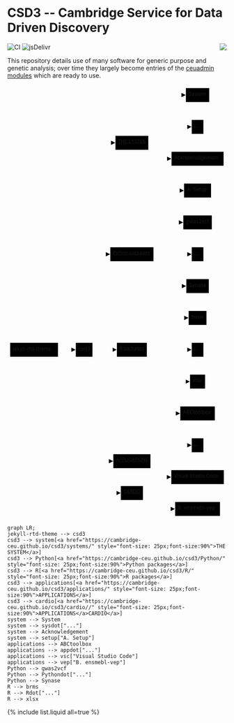 # CSD3 -- Cambridge Service for Data Driven Discovery

<a href="https://www.top500.org/"><img src="https://www.top500.org/static//images/Top500_logo.png" align="right"></a>

![CI](https://github.com/rundocs/jekyll-rtd-theme/workflows/CI/badge.svg?branch=develop)
![jsDelivr](https://data.jsdelivr.com/v1/package/gh/rundocs/jekyll-rtd-theme/badge)

This repository details use of many software for generic purpose and genetic analysis; over time they largely become entries of the [ceuadmin modules](systems/ceuadmin.md) which are ready to use.

<?xml version="1.0" encoding="UTF-8"?>
<?xml-stylesheet href="https://cdnjs.cloudflare.com/ajax/libs/font-awesome/6.5.2/css/all.min.css" type="text/css"?>
<svg aria-roledescription="flowchart-v2" role="graphics-document document" viewBox="-8 -8 615.11669921875 1212" style="max-width: 100%;" xmlns="http://www.w3.org/2000/svg" width="100%" id="graph-div" height="100%" xmlns:xlink="http://www.w3.org/1999/xlink"><style>#graph-div{font-family:"trebuchet ms",verdana,arial,sans-serif;font-size:16px;fill:#333;}#graph-div .error-icon{fill:#552222;}#graph-div .error-text{fill:#552222;stroke:#552222;}#graph-div .edge-thickness-normal{stroke-width:2px;}#graph-div .edge-thickness-thick{stroke-width:3.5px;}#graph-div .edge-pattern-solid{stroke-dasharray:0;}#graph-div .edge-pattern-dashed{stroke-dasharray:3;}#graph-div .edge-pattern-dotted{stroke-dasharray:2;}#graph-div .marker{fill:#333333;stroke:#333333;}#graph-div .marker.cross{stroke:#333333;}#graph-div svg{font-family:"trebuchet ms",verdana,arial,sans-serif;font-size:16px;}#graph-div .label{font-family:"trebuchet ms",verdana,arial,sans-serif;color:#333;}#graph-div .cluster-label text{fill:#333;}#graph-div .cluster-label span,#graph-div p{color:#333;}#graph-div .label text,#graph-div span,#graph-div p{fill:#333;color:#333;}#graph-div .node rect,#graph-div .node circle,#graph-div .node ellipse,#graph-div .node polygon,#graph-div .node path{fill:#ECECFF;stroke:#9370DB;stroke-width:1px;}#graph-div .flowchart-label text{text-anchor:middle;}#graph-div .node .katex path{fill:#000;stroke:#000;stroke-width:1px;}#graph-div .node .label{text-align:center;}#graph-div .node.clickable{cursor:pointer;}#graph-div .arrowheadPath{fill:#333333;}#graph-div .edgePath .path{stroke:#333333;stroke-width:2.0px;}#graph-div .flowchart-link{stroke:#333333;fill:none;}#graph-div .edgeLabel{background-color:#e8e8e8;text-align:center;}#graph-div .edgeLabel rect{opacity:0.5;background-color:#e8e8e8;fill:#e8e8e8;}#graph-div .labelBkg{background-color:rgba(232, 232, 232, 0.5);}#graph-div .cluster rect{fill:#ffffde;stroke:#aaaa33;stroke-width:1px;}#graph-div .cluster text{fill:#333;}#graph-div .cluster span,#graph-div p{color:#333;}#graph-div div.mermaidTooltip{position:absolute;text-align:center;max-width:200px;padding:2px;font-family:"trebuchet ms",verdana,arial,sans-serif;font-size:12px;background:hsl(80, 100%, 96.2745098039%);border:1px solid #aaaa33;border-radius:2px;pointer-events:none;z-index:100;}#graph-div .flowchartTitleText{text-anchor:middle;font-size:18px;fill:#333;}#graph-div :root{--mermaid-font-family:"trebuchet ms",verdana,arial,sans-serif;}</style><g><marker orient="auto" markerHeight="12" markerWidth="12" markerUnits="userSpaceOnUse" refY="5" refX="6" viewBox="0 0 10 10" class="marker flowchart" id="graph-div_flowchart-pointEnd"><path style="stroke-width: 1px; stroke-dasharray: 1px, 0px;" class="arrowMarkerPath" d="M 0 0 L 10 5 L 0 10 z"></path></marker><marker orient="auto" markerHeight="12" markerWidth="12" markerUnits="userSpaceOnUse" refY="5" refX="4.5" viewBox="0 0 10 10" class="marker flowchart" id="graph-div_flowchart-pointStart"><path style="stroke-width: 1px; stroke-dasharray: 1px, 0px;" class="arrowMarkerPath" d="M 0 5 L 10 10 L 10 0 z"></path></marker><marker orient="auto" markerHeight="11" markerWidth="11" markerUnits="userSpaceOnUse" refY="5" refX="11" viewBox="0 0 10 10" class="marker flowchart" id="graph-div_flowchart-circleEnd"><circle style="stroke-width: 1px; stroke-dasharray: 1px, 0px;" class="arrowMarkerPath" r="5" cy="5" cx="5"></circle></marker><marker orient="auto" markerHeight="11" markerWidth="11" markerUnits="userSpaceOnUse" refY="5" refX="-1" viewBox="0 0 10 10" class="marker flowchart" id="graph-div_flowchart-circleStart"><circle style="stroke-width: 1px; stroke-dasharray: 1px, 0px;" class="arrowMarkerPath" r="5" cy="5" cx="5"></circle></marker><marker orient="auto" markerHeight="11" markerWidth="11" markerUnits="userSpaceOnUse" refY="5.2" refX="12" viewBox="0 0 11 11" class="marker cross flowchart" id="graph-div_flowchart-crossEnd"><path style="stroke-width: 2px; stroke-dasharray: 1px, 0px;" class="arrowMarkerPath" d="M 1,1 l 9,9 M 10,1 l -9,9"></path></marker><marker orient="auto" markerHeight="11" markerWidth="11" markerUnits="userSpaceOnUse" refY="5.2" refX="-1" viewBox="0 0 11 11" class="marker cross flowchart" id="graph-div_flowchart-crossStart"><path style="stroke-width: 2px; stroke-dasharray: 1px, 0px;" class="arrowMarkerPath" d="M 1,1 l 9,9 M 10,1 l -9,9"></path></marker><g class="root"><g class="clusters"></g><g class="edgePaths"><path marker-end="url(#graph-div_flowchart-pointEnd)" style="fill:none;" class="edge-thickness-normal edge-pattern-solid flowchart-link LS-jekyll-rtd-theme LE-csd3" id="L-jekyll-rtd-theme-csd3-0" d="M134.083,731.5L138.25,731.5C142.417,731.5,150.75,731.5,158.2,731.5C165.65,731.5,172.217,731.5,175.5,731.5L178.783,731.5"></path><path marker-end="url(#graph-div_flowchart-pointEnd)" style="fill:none;" class="edge-thickness-normal edge-pattern-solid flowchart-link LS-csd3 LE-system" id="L-csd3-system-0" d="M209.063,712L216.85,618.833C224.637,525.667,240.21,339.333,253.697,246.167C267.183,153,278.583,153,284.283,153L289.983,153"></path><path marker-end="url(#graph-div_flowchart-pointEnd)" style="fill:none;" class="edge-thickness-normal edge-pattern-solid flowchart-link LS-csd3 LE-Python" id="L-csd3-Python-0" d="M210.965,712L218.434,670.75C225.904,629.5,240.844,547,251.597,505.75C262.35,464.5,268.917,464.5,272.2,464.5L275.483,464.5"></path><path marker-end="url(#graph-div_flowchart-pointEnd)" style="fill:none;" class="edge-thickness-normal edge-pattern-solid flowchart-link LS-csd3 LE-R" id="L-csd3-R-0" d="M230.783,731.5L234.95,731.5C239.117,731.5,247.45,731.5,257.983,731.5C268.517,731.5,281.25,731.5,287.617,731.5L293.983,731.5"></path><path marker-end="url(#graph-div_flowchart-pointEnd)" style="fill:none;" class="edge-thickness-normal edge-pattern-solid flowchart-link LS-csd3 LE-applications" id="L-csd3-applications-0" d="M210.46,751L218.014,799.667C225.568,848.333,240.676,945.667,252.929,994.333C265.183,1043,274.583,1043,279.283,1043L283.983,1043"></path><path marker-end="url(#graph-div_flowchart-pointEnd)" style="fill:none;" class="edge-thickness-normal edge-pattern-solid flowchart-link LS-csd3 LE-cardio" id="L-csd3-cardio-0" d="M209.787,751L217.453,814.5C225.119,878,240.451,1005,256.317,1068.5C272.183,1132,288.583,1132,296.783,1132L304.983,1132"></path><path marker-end="url(#graph-div_flowchart-pointEnd)" style="fill:none;" class="edge-thickness-normal edge-pattern-solid flowchart-link LS-system LE-System" id="L-system-System-0" d="M353.772,133.5L365.941,114.5C378.109,95.5,402.446,57.5,424.723,38.5C447,19.5,467.217,19.5,477.325,19.5L487.433,19.5"></path><path marker-end="url(#graph-div_flowchart-pointEnd)" style="fill:none;" class="edge-thickness-normal edge-pattern-solid flowchart-link LS-system LE-sysdot" id="L-system-sysdot-0" d="M378.75,133.5L386.755,129.333C394.761,125.167,410.772,116.833,431.618,112.667C452.464,108.5,478.144,108.5,490.985,108.5L503.825,108.5"></path><path marker-end="url(#graph-div_flowchart-pointEnd)" style="fill:none;" class="edge-thickness-normal edge-pattern-solid flowchart-link LS-system LE-Acknowledgement" id="L-system-Acknowledgement-0" d="M378.75,172.5L386.755,176.667C394.761,180.833,410.772,189.167,422.18,193.333C433.589,197.5,440.394,197.5,443.797,197.5L447.2,197.5"></path><path marker-end="url(#graph-div_flowchart-pointEnd)" style="fill:none;" class="edge-thickness-normal edge-pattern-solid flowchart-link LS-system LE-setup" id="L-system-setup-0" d="M353.772,172.5L365.941,191.5C378.109,210.5,402.446,248.5,423.877,267.5C445.308,286.5,463.833,286.5,473.096,286.5L482.358,286.5"></path><path marker-end="url(#graph-div_flowchart-pointEnd)" style="fill:none;" class="edge-thickness-normal edge-pattern-solid flowchart-link LS-applications LE-ABCtoolbox" id="L-applications-ABCtoolbox-0" d="M353.772,1023.5L365.941,1004.5C378.109,985.5,402.446,947.5,422.109,928.5C441.772,909.5,456.761,909.5,464.256,909.5L471.75,909.5"></path><path marker-end="url(#graph-div_flowchart-pointEnd)" style="fill:none;" class="edge-thickness-normal edge-pattern-solid flowchart-link LS-applications LE-appdot" id="L-applications-appdot-0" d="M378.75,1023.5L386.755,1019.333C394.761,1015.167,410.772,1006.833,431.618,1002.667C452.464,998.5,478.144,998.5,490.985,998.5L503.825,998.5"></path><path marker-end="url(#graph-div_flowchart-pointEnd)" style="fill:none;" class="edge-thickness-normal edge-pattern-solid flowchart-link LS-applications LE-vsc" id="L-applications-vsc-0" d="M378.75,1062.5L386.755,1066.667C394.761,1070.833,410.772,1079.167,422.061,1083.333C433.35,1087.5,439.917,1087.5,443.2,1087.5L446.483,1087.5"></path><path marker-end="url(#graph-div_flowchart-pointEnd)" style="fill:none;" class="edge-thickness-normal edge-pattern-solid flowchart-link LS-applications LE-vep" id="L-applications-vep-0" d="M353.772,1062.5L365.941,1081.5C378.109,1100.5,402.446,1138.5,419.698,1157.5C436.95,1176.5,447.117,1176.5,452.2,1176.5L457.283,1176.5"></path><path marker-end="url(#graph-div_flowchart-pointEnd)" style="fill:none;" class="edge-thickness-normal edge-pattern-solid flowchart-link LS-Python LE-gwas2vcf" id="L-Python-gwas2vcf-0" d="M360.016,445L371.144,433.417C382.272,421.833,404.528,398.667,424.561,387.083C444.594,375.5,462.406,375.5,471.311,375.5L480.217,375.5"></path><path marker-end="url(#graph-div_flowchart-pointEnd)" style="fill:none;" class="edge-thickness-normal edge-pattern-solid flowchart-link LS-Python LE-Pythondot" id="L-Python-Pythondot-0" d="M401.783,464.5L405.95,464.5C410.117,464.5,418.45,464.5,435.457,464.5C452.464,464.5,478.144,464.5,490.985,464.5L503.825,464.5"></path><path marker-end="url(#graph-div_flowchart-pointEnd)" style="fill:none;" class="edge-thickness-normal edge-pattern-solid flowchart-link LS-Python LE-Synase" id="L-Python-Synase-0" d="M360.016,484L371.144,495.583C382.272,507.167,404.528,530.333,425.971,541.917C447.414,553.5,468.044,553.5,478.36,553.5L488.675,553.5"></path><path marker-end="url(#graph-div_flowchart-pointEnd)" style="fill:none;" class="edge-thickness-normal edge-pattern-solid flowchart-link LS-R LE-brms" id="L-R-brms-0" d="M360.016,712L371.144,700.417C382.272,688.833,404.528,665.667,427.058,654.083C449.589,642.5,472.394,642.5,483.797,642.5L495.2,642.5"></path><path marker-end="url(#graph-div_flowchart-pointEnd)" style="fill:none;" class="edge-thickness-normal edge-pattern-solid flowchart-link LS-R LE-Rdot" id="L-R-Rdot-0" d="M383.283,731.5L390.533,731.5C397.783,731.5,412.283,731.5,432.374,731.5C452.464,731.5,478.144,731.5,490.985,731.5L503.825,731.5"></path><path marker-end="url(#graph-div_flowchart-pointEnd)" style="fill:none;" class="edge-thickness-normal edge-pattern-solid flowchart-link LS-R LE-xlsx" id="L-R-xlsx-0" d="M360.016,751L371.144,762.583C382.272,774.167,404.528,797.333,427.697,808.917C450.867,820.5,474.95,820.5,486.992,820.5L499.033,820.5"></path></g><g class="edgeLabels"><g class="edgeLabel"><g transform="translate(0, 0)" class="label"><foreignObject height="0" width="0"><div xmlns="http://www.w3.org/1999/xhtml" style="display: inline-block; white-space: nowrap;"><span class="edgeLabel"></span></div></foreignObject></g></g><g class="edgeLabel"><g transform="translate(0, 0)" class="label"><foreignObject height="0" width="0"><div xmlns="http://www.w3.org/1999/xhtml" style="display: inline-block; white-space: nowrap;"><span class="edgeLabel"></span></div></foreignObject></g></g><g class="edgeLabel"><g transform="translate(0, 0)" class="label"><foreignObject height="0" width="0"><div xmlns="http://www.w3.org/1999/xhtml" style="display: inline-block; white-space: nowrap;"><span class="edgeLabel"></span></div></foreignObject></g></g><g class="edgeLabel"><g transform="translate(0, 0)" class="label"><foreignObject height="0" width="0"><div xmlns="http://www.w3.org/1999/xhtml" style="display: inline-block; white-space: nowrap;"><span class="edgeLabel"></span></div></foreignObject></g></g><g class="edgeLabel"><g transform="translate(0, 0)" class="label"><foreignObject height="0" width="0"><div xmlns="http://www.w3.org/1999/xhtml" style="display: inline-block; white-space: nowrap;"><span class="edgeLabel"></span></div></foreignObject></g></g><g class="edgeLabel"><g transform="translate(0, 0)" class="label"><foreignObject height="0" width="0"><div xmlns="http://www.w3.org/1999/xhtml" style="display: inline-block; white-space: nowrap;"><span class="edgeLabel"></span></div></foreignObject></g></g><g class="edgeLabel"><g transform="translate(0, 0)" class="label"><foreignObject height="0" width="0"><div xmlns="http://www.w3.org/1999/xhtml" style="display: inline-block; white-space: nowrap;"><span class="edgeLabel"></span></div></foreignObject></g></g><g class="edgeLabel"><g transform="translate(0, 0)" class="label"><foreignObject height="0" width="0"><div xmlns="http://www.w3.org/1999/xhtml" style="display: inline-block; white-space: nowrap;"><span class="edgeLabel"></span></div></foreignObject></g></g><g class="edgeLabel"><g transform="translate(0, 0)" class="label"><foreignObject height="0" width="0"><div xmlns="http://www.w3.org/1999/xhtml" style="display: inline-block; white-space: nowrap;"><span class="edgeLabel"></span></div></foreignObject></g></g><g class="edgeLabel"><g transform="translate(0, 0)" class="label"><foreignObject height="0" width="0"><div xmlns="http://www.w3.org/1999/xhtml" style="display: inline-block; white-space: nowrap;"><span class="edgeLabel"></span></div></foreignObject></g></g><g class="edgeLabel"><g transform="translate(0, 0)" class="label"><foreignObject height="0" width="0"><div xmlns="http://www.w3.org/1999/xhtml" style="display: inline-block; white-space: nowrap;"><span class="edgeLabel"></span></div></foreignObject></g></g><g class="edgeLabel"><g transform="translate(0, 0)" class="label"><foreignObject height="0" width="0"><div xmlns="http://www.w3.org/1999/xhtml" style="display: inline-block; white-space: nowrap;"><span class="edgeLabel"></span></div></foreignObject></g></g><g class="edgeLabel"><g transform="translate(0, 0)" class="label"><foreignObject height="0" width="0"><div xmlns="http://www.w3.org/1999/xhtml" style="display: inline-block; white-space: nowrap;"><span class="edgeLabel"></span></div></foreignObject></g></g><g class="edgeLabel"><g transform="translate(0, 0)" class="label"><foreignObject height="0" width="0"><div xmlns="http://www.w3.org/1999/xhtml" style="display: inline-block; white-space: nowrap;"><span class="edgeLabel"></span></div></foreignObject></g></g><g class="edgeLabel"><g transform="translate(0, 0)" class="label"><foreignObject height="0" width="0"><div xmlns="http://www.w3.org/1999/xhtml" style="display: inline-block; white-space: nowrap;"><span class="edgeLabel"></span></div></foreignObject></g></g><g class="edgeLabel"><g transform="translate(0, 0)" class="label"><foreignObject height="0" width="0"><div xmlns="http://www.w3.org/1999/xhtml" style="display: inline-block; white-space: nowrap;"><span class="edgeLabel"></span></div></foreignObject></g></g><g class="edgeLabel"><g transform="translate(0, 0)" class="label"><foreignObject height="0" width="0"><div xmlns="http://www.w3.org/1999/xhtml" style="display: inline-block; white-space: nowrap;"><span class="edgeLabel"></span></div></foreignObject></g></g><g class="edgeLabel"><g transform="translate(0, 0)" class="label"><foreignObject height="0" width="0"><div xmlns="http://www.w3.org/1999/xhtml" style="display: inline-block; white-space: nowrap;"><span class="edgeLabel"></span></div></foreignObject></g></g><g class="edgeLabel"><g transform="translate(0, 0)" class="label"><foreignObject height="0" width="0"><div xmlns="http://www.w3.org/1999/xhtml" style="display: inline-block; white-space: nowrap;"><span class="edgeLabel"></span></div></foreignObject></g></g><g class="edgeLabel"><g transform="translate(0, 0)" class="label"><foreignObject height="0" width="0"><div xmlns="http://www.w3.org/1999/xhtml" style="display: inline-block; white-space: nowrap;"><span class="edgeLabel"></span></div></foreignObject></g></g></g><g class="nodes"><g transform="translate(67.04166412353516, 731.5)" data-id="jekyll-rtd-theme" data-node="true" id="flowchart-jekyll-rtd-theme-4019" class="node default default flowchart-label"><rect height="39" width="134.0833282470703" y="-19.5" x="-67.04166412353516" ry="0" rx="0" style="" class="basic label-container"></rect><g transform="translate(-59.541664123535156, -12)" style="" class="label"><rect></rect><foreignObject height="24" width="119.08332824707031"><div xmlns="http://www.w3.org/1999/xhtml" style="display: inline-block; white-space: nowrap;"><span class="nodeLabel">jekyll-rtd-theme</span></div></foreignObject></g></g><g transform="translate(207.4333267211914, 731.5)" data-id="csd3" data-node="true" id="flowchart-csd3-4020" class="node default default flowchart-label"><rect height="39" width="46.69999694824219" y="-19.5" x="-23.349998474121094" ry="0" rx="0" style="" class="basic label-container"></rect><g transform="translate(-15.849998474121094, -12)" style="" class="label"><rect></rect><foreignObject height="24" width="31.699996948242188"><div xmlns="http://www.w3.org/1999/xhtml" style="display: inline-block; white-space: nowrap;"><span class="nodeLabel">csd3</span></div></foreignObject></g></g><g transform="translate(341.2833251953125, 153)" data-id="system" data-node="true" id="flowchart-system-4022" class="node default default flowchart-label"><rect height="39" width="92" y="-19.5" x="-46" ry="0" rx="0" style="" class="basic label-container"></rect><g transform="translate(-38.5, -12)" style="" class="label"><rect></rect><foreignObject height="24" width="77"><div xmlns="http://www.w3.org/1999/xhtml" style="display: inline-block; white-space: nowrap;"><span class="nodeLabel"><a style="font-size: 25px;font-size:90%" href="https://cambridge-ceu.github.io/csd3/systems/">THE SYSTEM</a></span></div></foreignObject></g></g><g transform="translate(341.2833251953125, 464.5)" data-id="Python" data-node="true" id="flowchart-Python-4024" class="node default default flowchart-label"><rect height="39" width="121" y="-19.5" x="-60.5" ry="0" rx="0" style="" class="basic label-container"></rect><g transform="translate(-53, -12)" style="" class="label"><rect></rect><foreignObject height="24" width="106"><div xmlns="http://www.w3.org/1999/xhtml" style="display: inline-block; white-space: nowrap;"><span class="nodeLabel"><a style="font-size: 25px;font-size:90%" href="https://cambridge-ceu.github.io/csd3/Python/">Python packages</a></span></div></foreignObject></g></g><g transform="translate(341.2833251953125, 731.5)" data-id="R" data-node="true" id="flowchart-R-4026" class="node default default flowchart-label"><rect height="39" width="84" y="-19.5" x="-42" ry="0" rx="0" style="" class="basic label-container"></rect><g transform="translate(-34.5, -12)" style="" class="label"><rect></rect><foreignObject height="24" width="69"><div xmlns="http://www.w3.org/1999/xhtml" style="display: inline-block; white-space: nowrap;"><span class="nodeLabel"><a style="font-size: 25px;font-size:90%" href="https://cambridge-ceu.github.io/csd3/R/">R packages</a></span></div></foreignObject></g></g><g transform="translate(341.2833251953125, 1043)" data-id="applications" data-node="true" id="flowchart-applications-4028" class="node default default flowchart-label"><rect height="39" width="104" y="-19.5" x="-52" ry="0" rx="0" style="" class="basic label-container"></rect><g transform="translate(-44.5, -12)" style="" class="label"><rect></rect><foreignObject height="24" width="89"><div xmlns="http://www.w3.org/1999/xhtml" style="display: inline-block; white-space: nowrap;"><span class="nodeLabel"><a style="font-size: 25px;font-size:90%" href="https://cambridge-ceu.github.io/csd3/applications/">APPLICATIONS</a></span></div></foreignObject></g></g><g transform="translate(341.2833251953125, 1132)" data-id="cardio" data-node="true" id="flowchart-cardio-4030" class="node default default flowchart-label"><rect height="39" width="62" y="-19.5" x="-31" ry="0" rx="0" style="" class="basic label-container"></rect><g transform="translate(-23.5, -12)" style="" class="label"><rect></rect><foreignObject height="24" width="47"><div xmlns="http://www.w3.org/1999/xhtml" style="display: inline-block; white-space: nowrap;"><span class="nodeLabel"><a style="font-size: 25px;font-size:90%" href="https://cambridge-ceu.github.io/csd3/cardio//">CARDIO</a></span></div></foreignObject></g></g><g transform="translate(525.4499893188477, 19.5)" data-id="System" data-node="true" id="flowchart-System-4032" class="node default default flowchart-label"><rect height="39" width="65.43333435058594" y="-19.5" x="-32.71666717529297" ry="0" rx="0" style="" class="basic label-container"></rect><g transform="translate(-25.21666717529297, -12)" style="" class="label"><rect></rect><foreignObject height="24" width="50.43333435058594"><div xmlns="http://www.w3.org/1999/xhtml" style="display: inline-block; white-space: nowrap;"><span class="nodeLabel">System</span></div></foreignObject></g></g><g transform="translate(525.4499893188477, 108.5)" data-id="sysdot" data-node="true" id="flowchart-sysdot-4034" class="node default default flowchart-label"><rect height="39" width="32.649993896484375" y="-19.5" x="-16.324996948242188" ry="0" rx="0" style="" class="basic label-container"></rect><g transform="translate(-8.824996948242188, -12)" style="" class="label"><rect></rect><foreignObject height="24" width="17.649993896484375"><div xmlns="http://www.w3.org/1999/xhtml" style="display: inline-block; white-space: nowrap;"><span class="nodeLabel">...</span></div></foreignObject></g></g><g transform="translate(525.4499893188477, 197.5)" data-id="Acknowledgement" data-node="true" id="flowchart-Acknowledgement-4036" class="node default default flowchart-label"><rect height="39" width="145.89999389648438" y="-19.5" x="-72.94999694824219" ry="0" rx="0" style="" class="basic label-container"></rect><g transform="translate(-65.44999694824219, -12)" style="" class="label"><rect></rect><foreignObject height="24" width="130.89999389648438"><div xmlns="http://www.w3.org/1999/xhtml" style="display: inline-block; white-space: nowrap;"><span class="nodeLabel">Acknowledgement</span></div></foreignObject></g></g><g transform="translate(525.4499893188477, 286.5)" data-id="setup" data-node="true" id="flowchart-setup-4038" class="node default default flowchart-label"><rect height="39" width="75.58332824707031" y="-19.5" x="-37.791664123535156" ry="0" rx="0" style="" class="basic label-container"></rect><g transform="translate(-30.291664123535156, -12)" style="" class="label"><rect></rect><foreignObject height="24" width="60.58332824707031"><div xmlns="http://www.w3.org/1999/xhtml" style="display: inline-block; white-space: nowrap;"><span class="nodeLabel">A. Setup</span></div></foreignObject></g></g><g transform="translate(525.4499893188477, 909.5)" data-id="ABCtoolbox" data-node="true" id="flowchart-ABCtoolbox-4040" class="node default default flowchart-label"><rect height="39" width="96.80000305175781" y="-19.5" x="-48.400001525878906" ry="0" rx="0" style="" class="basic label-container"></rect><g transform="translate(-40.900001525878906, -12)" style="" class="label"><rect></rect><foreignObject height="24" width="81.80000305175781"><div xmlns="http://www.w3.org/1999/xhtml" style="display: inline-block; white-space: nowrap;"><span class="nodeLabel">ABCtoolbox</span></div></foreignObject></g></g><g transform="translate(525.4499893188477, 998.5)" data-id="appdot" data-node="true" id="flowchart-appdot-4042" class="node default default flowchart-label"><rect height="39" width="32.649993896484375" y="-19.5" x="-16.324996948242188" ry="0" rx="0" style="" class="basic label-container"></rect><g transform="translate(-8.824996948242188, -12)" style="" class="label"><rect></rect><foreignObject height="24" width="17.649993896484375"><div xmlns="http://www.w3.org/1999/xhtml" style="display: inline-block; white-space: nowrap;"><span class="nodeLabel">...</span></div></foreignObject></g></g><g transform="translate(525.4499893188477, 1087.5)" data-id="vsc" data-node="true" id="flowchart-vsc-4044" class="node default default flowchart-label"><rect height="39" width="147.3333282470703" y="-19.5" x="-73.66666412353516" ry="0" rx="0" style="" class="basic label-container"></rect><g transform="translate(-66.16666412353516, -12)" style="" class="label"><rect></rect><foreignObject height="24" width="132.3333282470703"><div xmlns="http://www.w3.org/1999/xhtml" style="display: inline-block; white-space: nowrap;"><span class="nodeLabel">Visual Studio Code</span></div></foreignObject></g></g><g transform="translate(525.4499893188477, 1176.5)" data-id="vep" data-node="true" id="flowchart-vep-4046" class="node default default flowchart-label"><rect height="39" width="125.73333740234375" y="-19.5" x="-62.866668701171875" ry="0" rx="0" style="" class="basic label-container"></rect><g transform="translate(-55.366668701171875, -12)" style="" class="label"><rect></rect><foreignObject height="24" width="110.73333740234375"><div xmlns="http://www.w3.org/1999/xhtml" style="display: inline-block; white-space: nowrap;"><span class="nodeLabel">B. ensmebl-vep</span></div></foreignObject></g></g><g transform="translate(525.4499893188477, 375.5)" data-id="gwas2vcf" data-node="true" id="flowchart-gwas2vcf-4048" class="node default default flowchart-label"><rect height="39" width="79.86666870117188" y="-19.5" x="-39.93333435058594" ry="0" rx="0" style="" class="basic label-container"></rect><g transform="translate(-32.43333435058594, -12)" style="" class="label"><rect></rect><foreignObject height="24" width="64.86666870117188"><div xmlns="http://www.w3.org/1999/xhtml" style="display: inline-block; white-space: nowrap;"><span class="nodeLabel">gwas2vcf</span></div></foreignObject></g></g><g transform="translate(525.4499893188477, 464.5)" data-id="Pythondot" data-node="true" id="flowchart-Pythondot-4050" class="node default default flowchart-label"><rect height="39" width="32.649993896484375" y="-19.5" x="-16.324996948242188" ry="0" rx="0" style="" class="basic label-container"></rect><g transform="translate(-8.824996948242188, -12)" style="" class="label"><rect></rect><foreignObject height="24" width="17.649993896484375"><div xmlns="http://www.w3.org/1999/xhtml" style="display: inline-block; white-space: nowrap;"><span class="nodeLabel">...</span></div></foreignObject></g></g><g transform="translate(525.4499893188477, 553.5)" data-id="Synase" data-node="true" id="flowchart-Synase-4052" class="node default default flowchart-label"><rect height="39" width="62.94999694824219" y="-19.5" x="-31.474998474121094" ry="0" rx="0" style="" class="basic label-container"></rect><g transform="translate(-23.974998474121094, -12)" style="" class="label"><rect></rect><foreignObject height="24" width="47.94999694824219"><div xmlns="http://www.w3.org/1999/xhtml" style="display: inline-block; white-space: nowrap;"><span class="nodeLabel">Synase</span></div></foreignObject></g></g><g transform="translate(525.4499893188477, 642.5)" data-id="brms" data-node="true" id="flowchart-brms-4054" class="node default default flowchart-label"><rect height="39" width="49.899993896484375" y="-19.5" x="-24.949996948242188" ry="0" rx="0" style="" class="basic label-container"></rect><g transform="translate(-17.449996948242188, -12)" style="" class="label"><rect></rect><foreignObject height="24" width="34.899993896484375"><div xmlns="http://www.w3.org/1999/xhtml" style="display: inline-block; white-space: nowrap;"><span class="nodeLabel">brms</span></div></foreignObject></g></g><g transform="translate(525.4499893188477, 731.5)" data-id="Rdot" data-node="true" id="flowchart-Rdot-4056" class="node default default flowchart-label"><rect height="39" width="32.649993896484375" y="-19.5" x="-16.324996948242188" ry="0" rx="0" style="" class="basic label-container"></rect><g transform="translate(-8.824996948242188, -12)" style="" class="label"><rect></rect><foreignObject height="24" width="17.649993896484375"><div xmlns="http://www.w3.org/1999/xhtml" style="display: inline-block; white-space: nowrap;"><span class="nodeLabel">...</span></div></foreignObject></g></g><g transform="translate(525.4499893188477, 820.5)" data-id="xlsx" data-node="true" id="flowchart-xlsx-4058" class="node default default flowchart-label"><rect height="39" width="42.23333740234375" y="-19.5" x="-21.116668701171875" ry="0" rx="0" style="" class="basic label-container"></rect><g transform="translate(-13.616668701171875, -12)" style="" class="label"><rect></rect><foreignObject height="24" width="27.23333740234375"><div xmlns="http://www.w3.org/1999/xhtml" style="display: inline-block; white-space: nowrap;"><span class="nodeLabel">xlsx</span></div></foreignObject></g></g></g></g></g></svg>

```
graph LR;
jekyll-rtd-theme --> csd3
csd3 --> system[<a href="https://cambridge-ceu.github.io/csd3/systems/" style="font-size: 25px;font-size:90%">THE SYSTEM</a>]
csd3 --> Python[<a href="https://cambridge-ceu.github.io/csd3/Python/" style="font-size: 25px;font-size:90%">Python packages</a>]
csd3 --> R[<a href="https://cambridge-ceu.github.io/csd3/R/" style="font-size: 25px;font-size:90%">R packages</a>]
csd3 --> applications[<a href="https://cambridge-ceu.github.io/csd3/applications/" style="font-size: 25px;font-size:90%">APPLICATIONS</a>]
csd3 --> cardio[<a href="https://cambridge-ceu.github.io/csd3/cardio//" style="font-size: 25px;font-size:90%">APPLICATIONS</a>CARDIO</a>]
system --> System
system --> sysdot["..."]
system --> Acknowledgement
system --> setup["A. Setup"]
applications --> ABCtoolbox
applications --> appdot["..."]
applications --> vsc["Visual Studio Code"]
applications --> vep["B. ensmebl-vep"]
Python --> gwas2vcf
Python --> Pythondot["..."]
Python --> Synase
R --> brms
R --> Rdot["..."]
R --> xlsx
```

{% include list.liquid all=true %}
